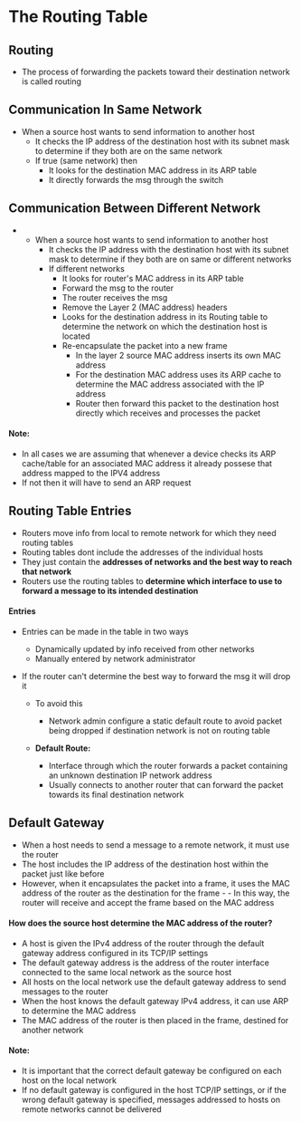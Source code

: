 # The Routing Table

## Routing

- The process of forwarding the packets toward their destination network is called routing

## Communication In Same Network

- When a source host wants to send information to another host
    - It checks the IP address of the destination host with its subnet mask to determine if they both are on the same network
    - If true (same network) then
        - It looks for the destination MAC address in its ARP table
        - It directly forwards the msg through the switch

## Communication Between Different Network

- - When a source host wants to send information to another host
    - It checks the IP address with the destination host with its subnet mask to determine if they both are on same or different networks
    - If different networks
        - It looks for router's MAC address in its ARP table
        - Forward the msg to the router
        - The router receives the msg
        - Remove the Layer 2 (MAC address) headers
        - Looks for the destination address in its Routing table to determine the network on which the destination host is located
        - Re-encapsulate the packet into a new frame
            - In the layer 2 source MAC address inserts its own MAC address
            - For the destination MAC address uses its ARP cache to determine the MAC address associated with the IP address
            - Router then forward this packet to the destination host directly which receives and processes the packet

#### Note:

- In all cases we are assuming that whenever a device checks its ARP cache/table for an associated MAC address it already possese that address mapped to the IPV4 address
- If not then it will have to send an ARP request

## Routing Table Entries

- Routers move info from local to remote network for which they need routing tables
- Routing tables dont include the addresses of the individual hosts 
- They just contain the **addresses of networks and the best way to reach that network**
-  Routers use the routing tables to **determine which interface to use to forward a message to its intended destination**

#### Entries

- Entries can be made in the table in two ways
    - Dynamically updated by info received from other networks
    - Manually entered by network administrator

- If the router can't determine the best way to forward the msg it will drop it
    - To avoid this 
        - Network admin configure a static default route to avoid packet being dropped if destination network is not on routing table

    - **Default Route:** 
        - Interface through which the router forwards a packet containing an unknown destination IP network address
        - Usually connects to another router that can forward the packet towards its final destination network

## Default Gateway

- When a host needs to send a message to a remote network, it must use the router
- The host includes the IP address of the destination host within the packet just like before 
- However, when it encapsulates the packet into a frame, it uses the MAC address of the router as the destination for the frame - - In this way, the router will receive and accept the frame based on the MAC address

#### How does the source host determine the MAC address of the router? 
- A host is given the IPv4 address of the router through the default gateway address configured in its TCP/IP settings
- The default gateway address is the address of the router interface connected to the same local network as the source host
- All hosts on the local network use the default gateway address to send messages to the router
- When the host knows the default gateway IPv4 address, it can use ARP to determine the MAC address
- The MAC address of the router is then placed in the frame, destined for another network

#### Note:
- It is important that the correct default gateway be configured on each host on the local network
- If no default gateway is configured in the host TCP/IP settings, or if the wrong default gateway is specified, messages addressed to hosts on remote networks cannot be delivered